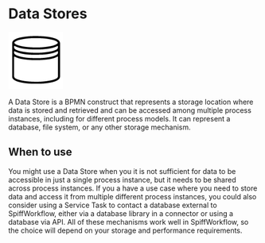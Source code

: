 # Data Stores

![data_store](images/data_store.png) 

A Data Store is a BPMN construct that represents a storage location where data is stored and retrieved and can be accessed among multiple process instances, including for different process models.
It can represent a database, file system, or any other storage mechanism.

## When to use

You might use a Data Store when you it is not sufficient for data to be accessible in just a single process instance, but it needs to be shared across process instances.
If you a have a use case where you need to store data and access it from multiple different process instances, you could also consider using a Service Task to contact a database external to SpiffWorkflow, either via a database library in a connector or using a database via API.
All of these mechanisms work well in SpiffWorkflow, so the choice will depend on your storage and performance requirements.

